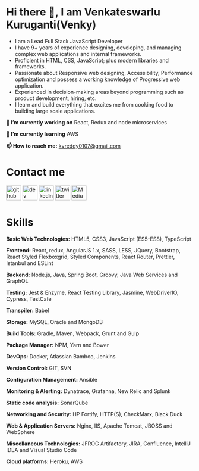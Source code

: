 # Hi there 👋, I am Venkateswarlu Kuruganti(Venky)

- I am a Lead Full Stack JavaScript Developer
- I have 9+ years of experience designing, developing, and managing complex web applications and internal frameworks.
- Proficient in HTML, CSS, JavaScript; plus modern libraries and frameworks.
- Passionate about Responsive web designing, Accessibility, Performance optimization and possess a working knowledge of Progressive web application.
- Experienced in decision-making areas beyond programming such as product development, hiring, etc.
- I learn and build everything that excites me from cooking food to building large scale applications.

**🔭 I’m currently working on** React, Redux and node microservices

**🌱 I’m currently learning** AWS

**📫 How to reach me:** kvreddy0107@gmail.com

# Contact me

[<img src='https://img.icons8.com/color/2x/github--v1.png' alt='github' height='40'>](https://github.com/venkykuruganti) [<img src='https://cdn.jsdelivr.net/npm/simple-icons@3.0.1/icons/dev-dot-to.svg' alt='dev' height='40'>](https://dev.to/venkykuruganti) [<img src='https://img.icons8.com/color/2x/linkedin.png' alt='linkedin' height='40'>](https://www.linkedin.com/in/venkateswarlukuruganti/) [<img src='https://img.icons8.com/color/2x/twitter.png' alt='twitter' height='40'>](https://twitter.com/venkykuruganti) [<img src='https://img.icons8.com/color/2x/medium-logo.png' alt='Medium' height='40'>](https://medium.com/@venkykuruganti) 



# Skills

**Basic Web Technologies:** HTML5, CSS3, JavaScript (ES5-ES8), TypeScript

**Frontend:** React, redux, AngularJS 1.x, SASS, LESS, JQuery, Bootstrap, React Styled Flexboxgrid, Styled Components, React Router, Prettier, Istanbul and ESLint

**Backend:** Node.js, Java, Spring Boot, Groovy, Java Web Services and GraphQL

**Testing:** Jest & Enzyme, React Testing Library, Jasmine, WebDriverIO, Cypress, TestCafe

**Transpiler:** Babel

**Storage:** MySQL, Oracle and MongoDB

**Build Tools:** Gradle, Maven, Webpack, Grunt and Gulp

**Package Manager:** NPM, Yarn and Bower

**DevOps:** Docker, Atlassian Bamboo, Jenkins

**Version Control:** GIT, SVN

**Configuration Management:** Ansible

**Monitoring & Alerting:** Dynatrace, Grafanna, New Relic and Splunk

**Static code analysis:** SonarQube

**Networking and Security:** HP Fortify, HTTP(S), CheckMarx, Black Duck

**Web & Application Servers:** Nginx, IIS, Apache Tomcat, JBOSS and WebSphere

**Miscellaneous Technologies:** JFROG Artifactory, JIRA, Confluence, IntelliJ IDEA and Visual Studio Code

**Cloud platforms:** Heroku, AWS
